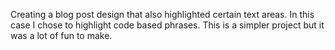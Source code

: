 Creating a blog post design that also highlighted certain text areas. In this case I chose to highlight code based phrases.
This is a simpler project but it was a lot of fun to make.
